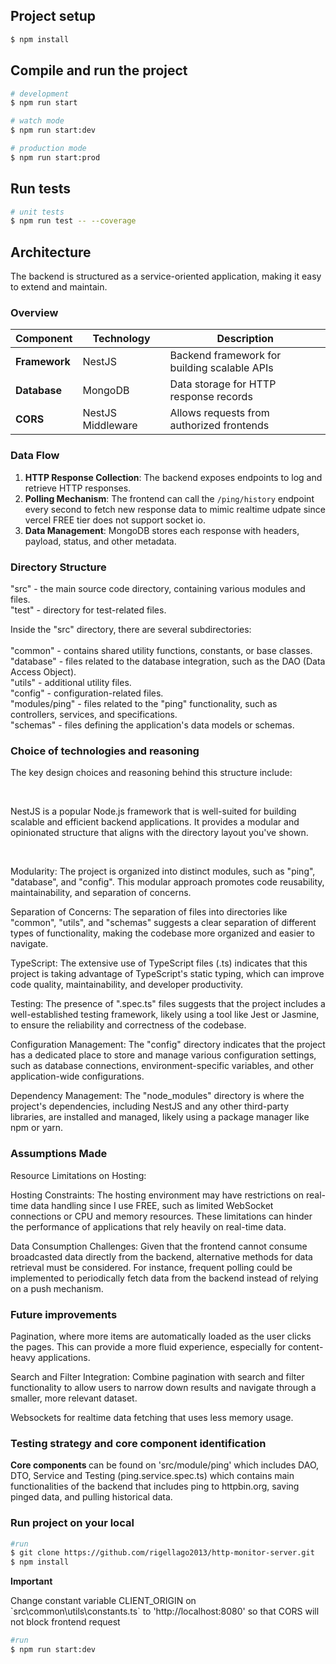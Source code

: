 ## Project setup

```bash
$ npm install
```

## Compile and run the project

```bash
# development
$ npm run start

# watch mode
$ npm run start:dev

# production mode
$ npm run start:prod
```

## Run tests

```bash
# unit tests
$ npm run test -- --coverage 
```

## Architecture

The backend is structured as a service-oriented application, making it easy to extend and maintain.

### Overview

| Component    | Technology         | Description                                        |
|--------------|--------------------|----------------------------------------------------|
| **Framework**| NestJS             | Backend framework for building scalable APIs       |
| **Database** | MongoDB            | Data storage for HTTP response records             |
| **CORS**     | NestJS Middleware  | Allows requests from authorized frontends          |

### Data Flow

1. **HTTP Response Collection**: The backend exposes endpoints to log and retrieve HTTP responses. <br/> 
2. **Polling Mechanism**: The frontend can call the `/ping/history` endpoint every second to fetch new response data to mimic realtime udpate since vercel FREE tier does not support socket io.
3. **Data Management**: MongoDB stores each response with headers, payload, status, and other metadata. <br/> 

### Directory Structure

<p> 
"src" - the main source code directory, containing various modules and files. <br/> 
"test" - directory for test-related files. <br/> 
</p>

<p> 
Inside the "src" directory, there are several subdirectories:  <br/> <br/>   
"common" -  contains shared utility functions, constants, or base classes.  <br/>  
"database" - files related to the database integration, such as the DAO (Data Access Object). <br/>  
"utils" - additional utility files.  <br/>  
"config" - configuration-related files.  <br/>  
"modules/ping" - files related to the "ping" functionality, such as controllers, services, and specifications.  <br/>  
"schemas" - files defining the application's data models or schemas. <br/> 
</p>


### Choice of technologies and reasoning

<p> The key design choices and reasoning behind this structure include: </p> <br/> 
<p> NestJS is a popular Node.js framework that is well-suited for building scalable and efficient backend applications. It provides a modular and opinionated structure that aligns with the directory layout you've shown. </p> <br/> 
<p> Modularity: The project is organized into distinct modules, such as "ping", "database", and "config". This modular approach promotes code reusability, maintainability, and separation of concerns. </p> 
<p> Separation of Concerns: The separation of files into directories like "common", "utils", and "schemas" suggests a clear separation of different types of functionality, making the codebase more organized and easier to navigate. </p> 
<p> TypeScript: The extensive use of TypeScript files (.ts) indicates that this project is taking advantage of TypeScript's static typing, which can improve code quality, maintainability, and developer productivity. </p> 
<p> Testing: The presence of ".spec.ts" files suggests that the project includes a well-established testing framework, likely using a tool like Jest or Jasmine, to ensure the reliability and correctness of the codebase. </p> 
<p> Configuration Management: The "config" directory indicates that the project has a dedicated place to store and manage various configuration settings, such as database connections, environment-specific variables, and other application-wide configurations. </p> 
<p> Dependency Management: The "node_modules" directory is where the project's dependencies, including NestJS and any other third-party libraries, are installed and managed, likely using a package manager like npm or yarn.</p> 

### Assumptions Made

<p> Resource Limitations on Hosting: <p>

<p> Hosting Constraints: The hosting environment may have restrictions on real-time data handling since I use FREE, such as limited WebSocket connections or CPU and memory resources. These limitations can hinder the performance of applications that rely heavily on real-time data. </p> 
<p> Data Consumption Challenges: Given that the frontend cannot consume broadcasted data directly from the backend, alternative methods for data retrieval must be considered. For instance, frequent polling could be implemented to periodically fetch data from the backend instead of relying on a push mechanism.  </p>

### Future improvements

<p> Pagination, where more items are automatically loaded as the user clicks the pages. This can provide a more fluid experience, especially for content-heavy applications. </p> 
<p> Search and Filter Integration: Combine pagination with search and filter functionality to allow users to narrow down results and navigate through a smaller, more relevant dataset.  </p> 
<p> Websockets for realtime data fetching that uses less memory usage.   </p> 


### Testing strategy and core component identification
<p> <strong> Core components </strong> can be found on 'src/module/ping' which includes DAO, DTO, Service and Testing (ping.service.spec.ts) which contains main functionalities of the backend that includes ping to httpbin.org, saving pinged data, and pulling historical data. </p>

### Run project on your local
```bash
#run
$ git clone https://github.com/rigellago2013/http-monitor-server.git
$ npm install
```
<strong> Important </strong>
<p> Change constant variable CLIENT_ORIGIN on `src\common\utils\constants.ts` to 'http://localhost:8080' so that CORS will not block frontend request </p>

```bash
#run
$ npm run start:dev
```
